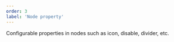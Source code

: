 ```yaml
---
order: 3
label: 'Node property'
---
```


Configurable properties in nodes such as icon, disable, divider, etc.
